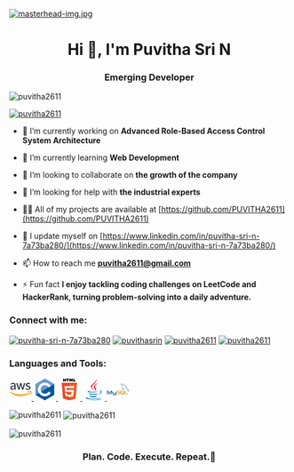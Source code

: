 [![masterhead-img.jpg](https://i.postimg.cc/9Mt9fM0V/masterhead-img.jpg)](https://postimg.cc/N9FFJQRP)
<h1 align="center">Hi 👋, I'm Puvitha Sri N</h1>
<h3 align="center">Emerging Developer</h3>

<p align="left"> <img src="https://komarev.com/ghpvc/?username=puvitha2611&label=Profile%20views&color=0e75b6&style=flat" alt="puvitha2611" /> </p>

<p align="left"> <a href="https://github.com/ryo-ma/github-profile-trophy"><img src="https://github-profile-trophy.vercel.app/?username=puvitha2611" alt="puvitha2611" /></a> </p>

- 🔭 I’m currently working on **Advanced Role-Based Access Control System Architecture**

- 🌱 I’m currently learning **Web Development**

- 👯 I’m looking to collaborate on **the growth of the company**

- 🤝 I’m looking for help with **the industrial experts**

- 👨‍💻 All of my projects are available at [https://github.com/PUVITHA2611](https://github.com/PUVITHA2611)

- 📝 I update myself on [https://www.linkedin.com/in/puvitha-sri-n-7a73ba280/](https://www.linkedin.com/in/puvitha-sri-n-7a73ba280/)

- 📫 How to reach me **puvitha2611@gmail.com**

- ⚡ Fun fact **I enjoy tackling coding challenges on LeetCode and HackerRank, turning problem-solving into a daily adventure.**

<h3 align="left">Connect with me:</h3>
<p align="left">
<a href="https://linkedin.com/in/puvitha-sri-n-7a73ba280" target="blank"><img align="center" src="https://raw.githubusercontent.com/rahuldkjain/github-profile-readme-generator/master/src/images/icons/Social/linked-in-alt.svg" alt="puvitha-sri-n-7a73ba280" height="30" width="40" /></a>
<a href="https://instagram.com/puvithasrin" target="blank"><img align="center" src="https://raw.githubusercontent.com/rahuldkjain/github-profile-readme-generator/master/src/images/icons/Social/instagram.svg" alt="puvithasrin" height="30" width="40" /></a>
<a href="https://www.leetcode.com/puvitha2611" target="blank"><img align="center" src="https://raw.githubusercontent.com/rahuldkjain/github-profile-readme-generator/master/src/images/icons/Social/leet-code.svg" alt="puvitha2611" height="30" width="40" /></a>
<a href="https://www.hackerearth.com/puvitha2611" target="blank"><img align="center" src="https://raw.githubusercontent.com/rahuldkjain/github-profile-readme-generator/master/src/images/icons/Social/hackerearth.svg" alt="puvitha2611" height="30" width="40" /></a>
</p>

<h3 align="left">Languages and Tools:</h3>
<p align="left"> <a href="https://aws.amazon.com" target="_blank" rel="noreferrer"> <img src="https://raw.githubusercontent.com/devicons/devicon/master/icons/amazonwebservices/amazonwebservices-original-wordmark.svg" alt="aws" width="40" height="40"/> </a> <a href="https://www.cprogramming.com/" target="_blank" rel="noreferrer"> <img src="https://raw.githubusercontent.com/devicons/devicon/master/icons/c/c-original.svg" alt="c" width="40" height="40"/> </a> <a href="https://www.w3.org/html/" target="_blank" rel="noreferrer"> <img src="https://raw.githubusercontent.com/devicons/devicon/master/icons/html5/html5-original-wordmark.svg" alt="html5" width="40" height="40"/> </a> <a href="https://www.java.com" target="_blank" rel="noreferrer"> <img src="https://raw.githubusercontent.com/devicons/devicon/master/icons/java/java-original.svg" alt="java" width="40" height="40"/> </a> <a href="https://www.mysql.com/" target="_blank" rel="noreferrer"> <img src="https://raw.githubusercontent.com/devicons/devicon/master/icons/mysql/mysql-original-wordmark.svg" alt="mysql" width="40" height="40"/> </a> </p>

<p><img align="left" src="https://github-readme-stats.vercel.app/api/top-langs?username=puvitha2611&show_icons=true&locale=en&layout=compact" alt="puvitha2611" /></p>

<p>&nbsp;<img align="center" src="https://github-readme-stats.vercel.app/api?username=puvitha2611&show_icons=true&locale=en" alt="puvitha2611" /></p>

<p><img align="center" src="https://github-readme-streak-stats.herokuapp.com/?user=puvitha2611&" alt="puvitha2611" /></p>

<h3 style="text-align: center;">Plan. Code. Execute. Repeat.🚀</h3>
